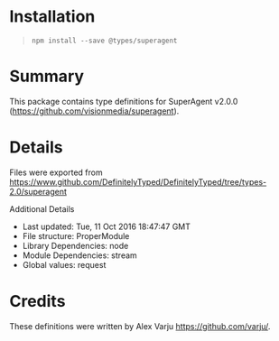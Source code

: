 # Installation
> `npm install --save @types/superagent`

# Summary
This package contains type definitions for SuperAgent v2.0.0 (https://github.com/visionmedia/superagent).

# Details
Files were exported from https://www.github.com/DefinitelyTyped/DefinitelyTyped/tree/types-2.0/superagent

Additional Details
 * Last updated: Tue, 11 Oct 2016 18:47:47 GMT
 * File structure: ProperModule
 * Library Dependencies: node
 * Module Dependencies: stream
 * Global values: request

# Credits
These definitions were written by Alex Varju <https://github.com/varju/>.
